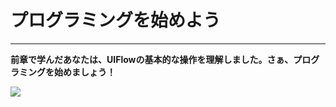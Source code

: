 # プログラミングを始めよう
___________________________________
__前章で学んだあなたは、UIFlowの基本的な操作を理解しました。さぁ、プログラミングを始めましょう！__

<img src="/image/Poster/Hello.JPG"/>